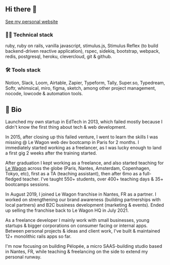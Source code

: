 ## Hi there 👋
<a href="https://about.nfilzi.com" target="_blank">See my personal website</a>

### 👨‍💻 Technical stack
ruby, ruby on rails, vanilla javascript, stimulus.js, Stimulus Reflex (to build backend-driven reactive application), rspec, sidekiq, bootstrap, webpack, redis, postgresql, heroku, clevercloud, git & github.

### 🛠 Tools stack
Notion, Slack, Loom, Airtable, Zapier, Typeform, Tally, Super.so, Typedream, Softr, whimsical, miro, figma, sketch, among other project management, nocode, lowcode & automation tools.

## 📖 Bio
Launched my own startup in EdTech in 2013, which failed mostly because I didn't know the first thing about tech & web development.

In 2015, after closing up this failed venture, I went to learn the skills I was missing @ Le Wagon web dev bootcamp in Paris for 2 months.
I immediately started working as a freelancer, as I was lucky enough to land a first gig 2 weeks after the training started.

After graduation I kept working as a freelance, and also started teaching for <a href="https://www.lewagon.com" target="_blank">Le Wagon</a> across the globe (Paris, Nantes, Amsterdam, Copenhagen, Tokyo, etc), first as a TA (teaching assistant), then after 6mo as a full-fledged teacher. I've taught 550+ students, over 400+ teaching days & 35+ bootcamps sessions.

In August 2019, I joined Le Wagon franchise in Nantes, FR as a partner. I worked on strengthening our brand awareness (building partnerships with local partners) and B2C business development (marketing & events). Ended up selling the franchise back to Le Wagon HQ in July 2021.

As a freelance developer I mainly work with small businesses, young startups & bigger corporations on consumer facing or internal apps. Between personal projects & ideas and client work, I've built & maintained 12+ monolithic rails apps so far.

I'm now focusing on building Pélopée, a micro SAAS-building studio based in Nantes, FR, while teaching & freelancing on the side to extend my personal runway.
